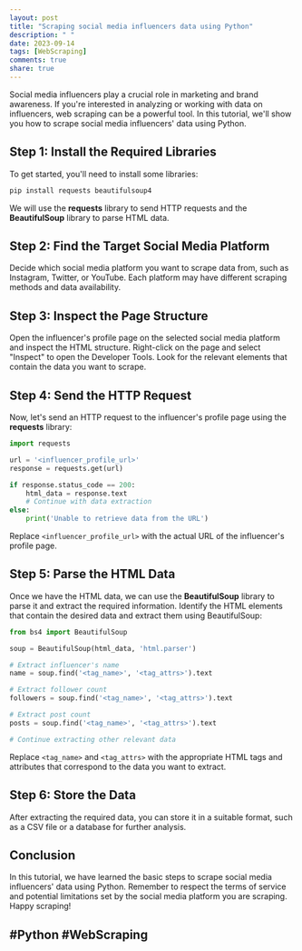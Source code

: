 ```yaml
---
layout: post
title: "Scraping social media influencers data using Python"
description: " "
date: 2023-09-14
tags: [WebScraping]
comments: true
share: true
---
```


Social media influencers play a crucial role in marketing and brand awareness. If you're interested in analyzing or working with data on influencers, web scraping can be a powerful tool. In this tutorial, we'll show you how to scrape social media influencers' data using Python.

## Step 1: Install the Required Libraries

To get started, you'll need to install some libraries:

```python
pip install requests beautifulsoup4
```

We will use the **requests** library to send HTTP requests and the **BeautifulSoup** library to parse HTML data.

## Step 2: Find the Target Social Media Platform

Decide which social media platform you want to scrape data from, such as Instagram, Twitter, or YouTube. Each platform may have different scraping methods and data availability.

## Step 3: Inspect the Page Structure

Open the influencer's profile page on the selected social media platform and inspect the HTML structure. Right-click on the page and select "Inspect" to open the Developer Tools. Look for the relevant elements that contain the data you want to scrape.

## Step 4: Send the HTTP Request

Now, let's send an HTTP request to the influencer's profile page using the **requests** library:

```python
import requests

url = '<influencer_profile_url>'
response = requests.get(url)

if response.status_code == 200:
    html_data = response.text
    # Continue with data extraction
else:
    print('Unable to retrieve data from the URL')
```

Replace `<influencer_profile_url>` with the actual URL of the influencer's profile page.

## Step 5: Parse the HTML Data

Once we have the HTML data, we can use the **BeautifulSoup** library to parse it and extract the required information. Identify the HTML elements that contain the desired data and extract them using BeautifulSoup:

```python
from bs4 import BeautifulSoup

soup = BeautifulSoup(html_data, 'html.parser')

# Extract influencer's name
name = soup.find('<tag_name>', '<tag_attrs>').text

# Extract follower count
followers = soup.find('<tag_name>', '<tag_attrs>').text

# Extract post count
posts = soup.find('<tag_name>', '<tag_attrs>').text

# Continue extracting other relevant data
```

Replace `<tag_name>` and `<tag_attrs>` with the appropriate HTML tags and attributes that correspond to the data you want to extract.

## Step 6: Store the Data

After extracting the required data, you can store it in a suitable format, such as a CSV file or a database for further analysis.

## Conclusion

In this tutorial, we have learned the basic steps to scrape social media influencers' data using Python. Remember to respect the terms of service and potential limitations set by the social media platform you are scraping. Happy scraping!

## #Python #WebScraping